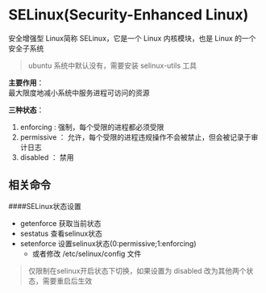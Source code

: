 # SELinux(Security-Enhanced Linux)

安全增强型 Linux简称 SELinux，它是一个 Linux 内核模块，也是 Linux 的一个安全子系统<br>

> ubuntu 系统中默认没有，需要安装 selinux-utils 工具

**主要作用**：<br>
最大限度地减小系统中服务进程可访问的资源<br>

**三种状态**：<br>
1. enforcing : 强制，每个受限的进程都必须受限
2. permissive ： 允许，每个受限的进程违规操作不会被禁止，但会被记录于审计日志
3. disabled ： 禁用

相关命令
--------
####SELinux状态设置
* getenforce 获取当前状态
* sestatus   查看selinux状态
* setenforce 设置selinux状态(0:permissive;1:enforcing)
  * 或者修改 /etc/selinux/config 文件
> 仅限制在selinux开启状态下切换，如果设置为 disabled 改为其他两个状态，需要重启后生效
